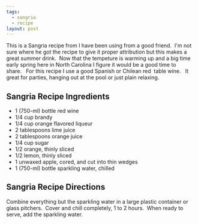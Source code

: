 ```yaml
---
tags:
  - sangria
  - recipe
layout: post
---
```

This is a Sangria recipe from I have been using from a good friend.  I'm not sure where he got the recipe to give it proper attribution but this makes a great summer drink.  Now that the tempeture is warming up and a big time early spring here in North Carolina I figure it would be a good time to share.   For this recipe I use a good Spanish or Chilean red  table wine.   It great for parties, hanging out at the pool or just plain relaxing.

## Sangria Recipe Ingredients

  * 1 (750-ml) bottle red wine
  * 1/4 cup brandy
  * 1/4 cup orange flavored liqueur
  * 2 tablespoons lime juice
  * 2 tablespoons orange juice
  * 1/4 cup sugar
  * 1/2 orange, thinly sliced
  * 1/2 lemon, thinly sliced
  * 1 unwaxed apple, cored, and cut into thin wedges
  * 1 (750-ml) bottle sparkling water, chilled

## Sangria Recipe Directions


Combine everything but the sparkling water in a large plastic container or glass pitchers.  Cover and chill completely, 1 to 2 hours.  When ready to serve, add the sparkling water.
